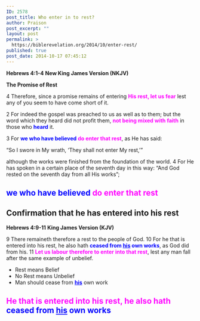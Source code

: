 ```yaml
---
ID: 2578
post_title: Who enter in to rest?
author: Praison
post_excerpt: ""
layout: post
permalink: >
  https://biblerevelation.org/2014/10/enter-rest/
published: true
post_date: 2014-10-17 07:45:12
---
```

<strong>Hebrews 4:1-4</strong>
<strong> New King James Version (NKJV)</strong>

<strong>The Promise of Rest</strong>

4 Therefore, since a promise remains of entering <span style="color: #ff00ff;"><strong>His rest, let us fear</strong></span> lest any of you seem to have come short of it.

2 For indeed the gospel was preached to us as well as to them; but the word which they heard did not profit them, <span style="color: #ff00ff;"><strong>not being mixed with faith</strong></span> in those who <span style="color: #0000ff;"><strong>heard</strong> </span>it.

3 For <span style="color: #ff00ff;"><strong><span style="color: #0000ff;">we who have believed</span> do enter that rest</strong></span>, as He has said:

“So I swore in My wrath,
‘They shall not enter My rest,’”

although the works were finished from the foundation of the world. 4 For He has spoken in a certain place of the seventh day in this way: “And God rested on the seventh day from all His works”;
<h2><span style="color: #ff00ff;"><strong><span style="color: #0000ff;">we who have believed</span> do enter that rest</strong></span></h2>
<h2>Confirmation that he has entered into his rest</h2>
<strong>Hebrews 4:9-11</strong>
<strong> King James Version (KJV)</strong>

9 There remaineth therefore a rest to the people of God.
10 For he that is entered into his rest, he also hath <span style="color: #0000ff;"><strong>ceased from <span style="text-decoration: underline;">his</span> own works</strong></span>, as God did from his.
11 <span style="color: #ff00ff;"><strong>Let us labour therefore to enter into that rest</strong></span>, lest any man fall after the same example of unbelief.
<ul>
	<li>Rest means Belief</li>
	<li>No Rest means Unbelief</li>
	<li>Man should cease from <span style="text-decoration: underline; color: #0000ff;"><strong>his</strong></span> own work</li>
</ul>
<h2><span style="color: #ff00ff;"><strong>He that is entered into his rest, he also hath</strong></span> <span style="color: #0000ff;"><strong>ceased from <span style="text-decoration: underline;">his</span> own works</strong></span></h2>